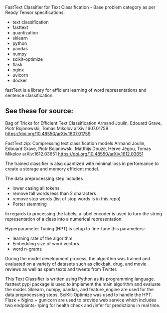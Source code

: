 FastText Classifier for Text Classification - Base problem category as per Ready Tensor specifications.

- text classification
- fasttext
- quantization
- sklearn
- python
- pandas
- numpy
- scikit-optimize
- flask
- nginx
- uvicorn
- docker

fastText is a library for efficient learning of word representations and sentence classification.

## See these for source:

Bag of Tricks for Efficient Text Classification
Armand Joulin, Edouard Grave, Piotr Bojanowski, Tomas Mikolov
arXiv:1607.01759
https://doi.org/10.48550/arXiv.1607.01759

FastText.zip: Compressing text classification models
Armand Joulin, Edouard Grave, Piotr Bojanowski, Matthijs Douze, Hérve Jégou, Tomas Mikolov
arXiv:1612.03651
https://doi.org/10.48550/arXiv.1612.03651

The trained classifier is also quantized with minimal loss in performance to create a storage and memory efficient model.

The data preprocessing step includes

- lower casing all tokens
- remove tall words less than 2 characters
- remove stop words (list of stop words is in this repo)
- Porter stemming

In regards to processing the labels, a label encoder is used to turn the string representation of a class into a numerical representation.

Hyperparameter Tuning (HPT) is setup to fine-tune this parameters:

- learning rate of the algorithm
- Embedding size of word vectors
- word n-grams

During the model development process, the algorithm was trained and evaluated on a variety of datasets such as clickbait, drug, and movie reviews as well as spam texts and tweets from Twitter.

This Text Classifier is written using Python as its programming language. fasttext pypi package is used to implement the main algorithm and evaluate the model. Sklearn, numpy, pandas, and feature_engine are used for the data preprocessing steps. SciKit-Optimize was used to handle the HPT. Flask + Nginx + gunicorn are used to provide web service which includes two endpoints- /ping for health check and /infer for predictions in real time.
